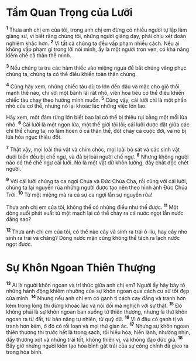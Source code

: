 

# Tầm Quan Trọng của Lưỡi
<sup><b>1</b></sup> Thưa anh chị em của tôi, trong anh chị em đừng có nhiều người tự lập làm giảng sư, vì biết rằng chúng tôi, những người giảng dạy, phải chịu xét đoán nghiêm khắc hơn. <sup><b>2</b></sup> Vì tất cả chúng ta đều vấp phạm nhiều cách. Nếu ai không vấp phạm gì trong lời nói mình, ấy là một người trọn vẹn, có khả năng kiềm chế cả thân thể mình.

<sup><b>3</b></sup> Nếu chúng ta tra các hàm thiếc vào miệng ngựa để bắt chúng vâng phục chúng ta, chúng ta có thể điều khiển toàn thân chúng.

<sup><b>4</b></sup> Cũng hãy xem, những chiếc tàu dù to lớn đến đâu và mặc cho gió thổi mạnh thế nào, chỉ với một bánh lái rất nhỏ, viên hoa tiêu có thể điều khiển chiếc tàu chạy theo hướng mình muốn. <sup><b>5</b></sup> Cũng vậy, cái lưỡi chỉ là một phần nhỏ của cơ thể, nhưng nó lại khoác lác những việc lớn lao.

Hãy xem, một đám rừng lớn biết bao lại có thể bị thiêu rụi bằng một mồi lửa nhỏ. <sup><b>6</b></sup> Cái lưỡi là một ngọn lửa, một thế giới tội lỗi; cái lưỡi được đặt giữa các chi thể chúng ta; nó làm hoen ố cả thân thể, đốt cháy cả cuộc đời, và nó bị lửa hỏa ngục thiêu đốt.

<sup><b>7</b></sup> Thật vậy, mọi loài thú vật và chim chóc, mọi loài bò sát và các sinh vật dưới biển đều bị chế ngự, và đã bị loài người chế ngự. <sup><b>8</b></sup> Nhưng không người nào có thể chế ngự cái lưỡi. Nó là một vật dữ khôn lường, đầy chất độc chết người.

<sup><b>9</b></sup> Với cái lưỡi chúng ta ca ngợi Chúa và Đức Chúa Cha, rồi cũng với cái lưỡi, chúng ta lại nguyền rủa những người được tạo nên theo hình ảnh Đức Chúa Trời. <sup><b>10</b></sup> Từ một miệng mà ra cả sự ca ngợi lẫn sự nguyền rủa!

Thưa anh chị em của tôi, không thể có những điều như thế được. <sup><b>11</b></sup> Một dòng suối phát xuất từ một mạch lại có thể chảy ra cả nước ngọt lẫn nước đắng sao?

<sup><b>12</b></sup> Thưa anh chị em của tôi, có thể nào cây vả sinh ra trái ô-liu, hay cây nho sinh ra trái vả chăng? Dòng nước mặn cũng không thể tách ra lạch nước ngọt được.

# Sự Khôn Ngoan Thiên Thượng
<sup><b>13</b></sup> Ai là người khôn ngoan và trí thức giữa anh chị em? Người ấy hãy bày tỏ những hành động khiêm nhường của sự khôn ngoan qua cách cư xử tốt đẹp của mình. <sup><b>14</b></sup> Nhưng nếu anh chị em có ganh tị cách cay đắng và tranh hơn kém trong lòng thì đừng khoác lác và nói dối mà nghịch với sự thật. <sup><b>15</b></sup> Đó không phải là sự khôn ngoan ban xuống từ thiên thượng, nhưng là thứ khôn ngoan ra từ đất, từ bản năng tự nhiên, từ quỷ dữ. <sup><b>16</b></sup> Vì ở đâu có ganh tị và tranh hơn kém, ở đó có rối loạn và mọi thứ gian ác. <sup><b>17</b></sup> Nhưng sự khôn ngoan thiên thượng thì trước hết là trong sạch, rồi hiếu hòa, hiền lành, nhường nhịn, đầy thương xót và những trái tốt, không thiên vị, và không đạo đức giả. <sup><b>18</b></sup> Bấy giờ những người kiến tạo hòa bình gặt trái của sự công chính đã gieo ra trong hòa bình.


